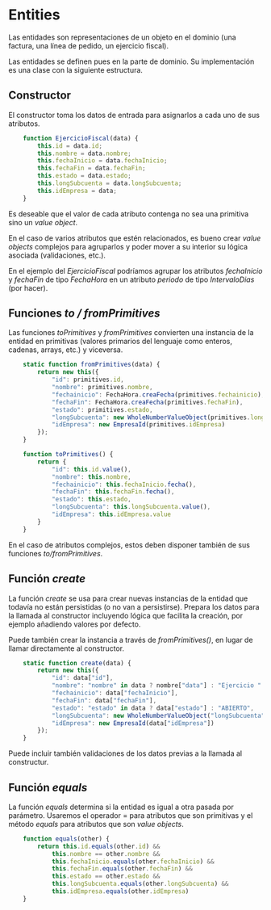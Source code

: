 # Entities

Las entidades son representaciones de un objeto en el dominio (una factura, una línea de pedido, un ejercicio fiscal).

Las entidades se definen pues en la parte de dominio. Su implementación es una clase con la siguiente estructura.

## Constructor
El constructor toma los datos de entrada para asignarlos a cada uno de sus atributos.
``` js
    function EjercicioFiscal(data) {
        this.id = data.id;
        this.nombre = data.nombre;
        this.fechaInicio = data.fechaInicio;
        this.fechaFin = data.fechaFin;
        this.estado = data.estado;
        this.longSubcuenta = data.longSubcuenta;
        this.idEmpresa = data;
    }
```
Es deseable que el valor de cada atributo contenga no sea una primitiva sino un _value object_.

En el caso de varios atributos que estén relacionados, es bueno crear _value objects_ complejos para agruparlos y poder mover a su interior su lógica asociada (validaciones, etc.).

En el ejemplo del _EjercicioFiscal_ podríamos agrupar los atributos _fechaInicio_ y _fechaFin_ de tipo _FechaHora_ en un atributo _periodo_ de tipo _IntervaloDias_ (por hacer).

## Funciones _to / fromPrimitives_
Las funciones _toPrimitives_ y _fromPrimitives_ convierten una instancia de la entidad en primitivas (valores primarios del lenguaje como enteros, cadenas, arrays, etc.) y viceversa.

```js
    static function fromPrimitives(data) {
        return new this({
            "id": primitives.id,
            "nombre": primitives.nombre,
            "fechainicio": FechaHora.creaFecha(primitives.fechainicio),
            "fechaFin": FechaHora.creaFecha(primitives.fechaFin),
            "estado": primitives.estado,
            "longSubcuenta": new WholeNumberValueObject(primitives.longSubcuenta);,
            "idEmpresa": new EmpresaId(primitives.idEmpresa)
        });
    }

    function toPrimitives() {
        return {
            "id": this.id.value(),
            "nombre": this.nombre,
            "fechainicio": this.fechaInicio.fecha(),
            "fechaFin": this.fechaFin.fecha(),
            "estado": this.estado,
            "longSubcuenta": this.longSubcuenta.value(),
            "idEmpresa": this.idEmpresa.value
        }
    }
```
En el caso de atributos complejos, estos deben disponer también de sus funciones _to/fromPrimitives_.

## Función _create_
La función _create_ se usa para crear nuevas instancias de la entidad que todavía no están persistidas (o no van a persistirse). Prepara los datos para la llamada al constructor incluyendo lógica que facilita la creación, por ejemplo añadiendo valores por defecto.

Puede también crear la instancia a través de _fromPrimitives()_, en lugar de llamar directamente al constructor.
```js
    static function create(data) {
        return new this({
            "id": data["id"],
            "nombre": "nombre" in data ? nombre["data"] : "Ejercicio " + data["id"].value()
            "fechainicio": data["fechaInicio"],
            "fechaFin": data["fechaFin"],
            "estado": "estado" in data ? data["estado"] : "ABIERTO",
            "longSubcuenta": new WholeNumberValueObject("longSubcuenta" in data ? data["longSubcuenta"] : 10),
            "idEmpresa": new EmpresaId(data["idEmpresa"])
        });
    }
```
Puede incluir también validaciones de los datos previas a la llamada al constructur.

## Función _equals_
La función _equals_ determina si la entidad es igual a otra pasada por parámetro. Usaremos el operador = para atributos que son primitivas y el método _equals_ para atributos que son _value objects_.
```js
    function equals(other) {
        return this.id.equals(other.id) &&
            this.nombre == other.nombre &&
            this.fechaInicio.equals(other.fechaInicio) &&
            this.fechaFin.equals(other.fechaFin) &&
            this.estado == other.estado &&
            this.longSubcuenta.equals(other.longSubcuenta) &&
            this.idEmpresa.equals(other.idEmpresa)
    }
```
